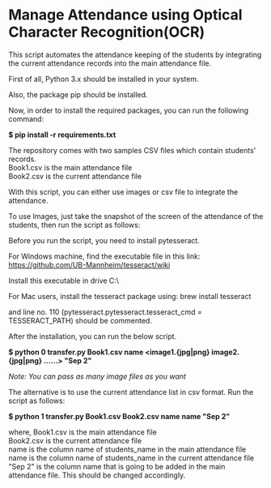 # Manage Attendance using Optical Character Recognition(OCR)

This script  automates the attendance keeping of the students by integrating the current attendance records into the main attendance file.

First of all, Python 3.x should be installed in your system.

Also, the package pip should be installed.

Now, in order to install the required packages, you can run the following command:

<b>$ pip install -r requirements.txt</b>

The repository comes with two samples CSV files which contain students' records. <br>
Book1.csv is the main attendance file <br>
Book2.csv is the current attendance file

With this script, you can either use images or csv file to integrate the attendance.

To use Images, just take the snapshot of the screen of the attendance of the students, then run the script as follows:

Before you run the script, you need to install pytesseract.

For Windows machine, find the executable file in this link: https://github.com/UB-Mannheim/tesseract/wiki

Install this executable in drive C:\

For Mac users, install the tesseract package using: brew install tesseract

and line no. 110 (pytesseract.pytesseract.tesseract_cmd = TESSERACT_PATH) should be commented.

After the installation, you can run the below script.

<b>$ python 0 transfer.py Book1.csv name <image1.{jpg|png} image2.{jpg|png} ......> "Sep 2" </b> </br>

<i> Note: You can pass as many image files as you want </i>

The alternative is to use the current attendance list in csv format. Run the script as follows:

<b>$ python 1 transfer.py Book1.csv Book2.csv name name "Sep 2"</b>

where,
Book1.csv is the main attendance file <br>
Book2.csv is the current attendance file <br>
name is the column name of students_name in the main attendance file <br>
name is the column name of students_name in the current attendance file <br>
"Sep 2" is the column name that is going to be added in the main attendance file. This should be changed accordingly.
